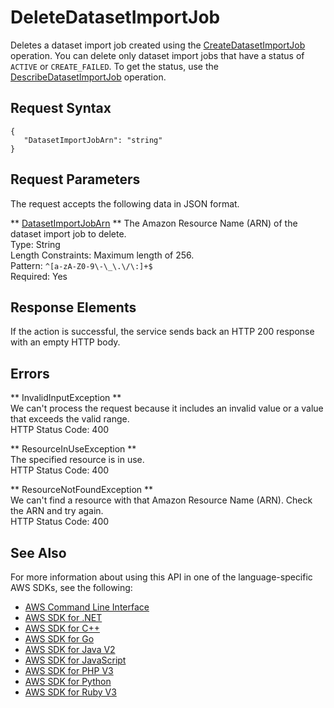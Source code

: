 # DeleteDatasetImportJob<a name="API_DeleteDatasetImportJob"></a>

Deletes a dataset import job created using the [CreateDatasetImportJob](https://docs.aws.amazon.com/forecast/latest/dg/API_CreateDatasetImportJob.html) operation\. You can delete only dataset import jobs that have a status of `ACTIVE` or `CREATE_FAILED`\. To get the status, use the [DescribeDatasetImportJob](https://docs.aws.amazon.com/forecast/latest/dg/API_DescribeDatasetImportJob.html) operation\.

## Request Syntax<a name="API_DeleteDatasetImportJob_RequestSyntax"></a>

```
{
   "DatasetImportJobArn": "string"
}
```

## Request Parameters<a name="API_DeleteDatasetImportJob_RequestParameters"></a>

The request accepts the following data in JSON format\.

 ** [DatasetImportJobArn](#API_DeleteDatasetImportJob_RequestSyntax) **   <a name="forecast-DeleteDatasetImportJob-request-DatasetImportJobArn"></a>
The Amazon Resource Name \(ARN\) of the dataset import job to delete\.  
Type: String  
Length Constraints: Maximum length of 256\.  
Pattern: `^[a-zA-Z0-9\-\_\.\/\:]+$`   
Required: Yes

## Response Elements<a name="API_DeleteDatasetImportJob_ResponseElements"></a>

If the action is successful, the service sends back an HTTP 200 response with an empty HTTP body\.

## Errors<a name="API_DeleteDatasetImportJob_Errors"></a>

 ** InvalidInputException **   
We can't process the request because it includes an invalid value or a value that exceeds the valid range\.  
HTTP Status Code: 400

 ** ResourceInUseException **   
The specified resource is in use\.  
HTTP Status Code: 400

 ** ResourceNotFoundException **   
We can't find a resource with that Amazon Resource Name \(ARN\)\. Check the ARN and try again\.  
HTTP Status Code: 400

## See Also<a name="API_DeleteDatasetImportJob_SeeAlso"></a>

For more information about using this API in one of the language\-specific AWS SDKs, see the following:
+  [AWS Command Line Interface](https://docs.aws.amazon.com/goto/aws-cli/forecast-2018-06-26/DeleteDatasetImportJob) 
+  [AWS SDK for \.NET](https://docs.aws.amazon.com/goto/DotNetSDKV3/forecast-2018-06-26/DeleteDatasetImportJob) 
+  [AWS SDK for C\+\+](https://docs.aws.amazon.com/goto/SdkForCpp/forecast-2018-06-26/DeleteDatasetImportJob) 
+  [AWS SDK for Go](https://docs.aws.amazon.com/goto/SdkForGoV1/forecast-2018-06-26/DeleteDatasetImportJob) 
+  [AWS SDK for Java V2](https://docs.aws.amazon.com/goto/SdkForJavaV2/forecast-2018-06-26/DeleteDatasetImportJob) 
+  [AWS SDK for JavaScript](https://docs.aws.amazon.com/goto/AWSJavaScriptSDK/forecast-2018-06-26/DeleteDatasetImportJob) 
+  [AWS SDK for PHP V3](https://docs.aws.amazon.com/goto/SdkForPHPV3/forecast-2018-06-26/DeleteDatasetImportJob) 
+  [AWS SDK for Python](https://docs.aws.amazon.com/goto/boto3/forecast-2018-06-26/DeleteDatasetImportJob) 
+  [AWS SDK for Ruby V3](https://docs.aws.amazon.com/goto/SdkForRubyV3/forecast-2018-06-26/DeleteDatasetImportJob) 